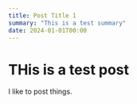 ```yaml
---
title: Post Title 1
summary: "This is a test summary"
date: 2024-01-01T00:00
---
```

# THis is a test post

I like to post things.
